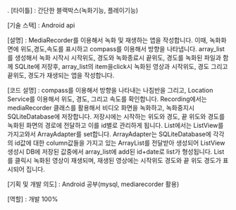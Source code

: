 .
[타이틀] : 간단한 블랙박스(녹화기능, 플레이기능)

[기술 스택] : Android api

[설명] : MediaRecorder를 이용해서 녹화 및 재생하는 앱을 작성합니다. 이때, 녹화화면에 위도,경도,속도를 표시하고 compass를 이용해서 방향을 나타냅니다. array_list를 생성해서 녹화 시작시 시작위도, 경도와 녹화종료시 끝위도, 경도를 녹화된 파일과 함께 SQLite에 저장후, array_list의 item을click시 녹화된 영상과 시작위도, 경도 그리고 끝위도, 경도가 재생되는 앱을 작성합니다.

[코드 설명] : compass를 이용해서 방향을 나타내는 나침반을 그리고, Location Service를 이용해서 위도, 경도, 그리고 속도를 확인합니다. Recording에서는 mediaRecorder 클래스를 활용해서 비디오 화면을 녹화하고, 녹화중지시 SQLiteDatabase에 저장합니다. 저장시에는 시작하는 위도와 경도, 끝 위도와 경도를 녹화된 화면의 경로에 전달하고 이를 id별로 관리하게 됩니다. List에서는 ListView를 가지고와서 ArrayAdapter를 set합니다. ArrayAdapter는 SQLiteDatabase에 각각의 id값에 대한 column값들을 가지고 있는 ArrayList를 전달받아 생성되어 ListView 생성시 DB에 저장된 값중에서 array_list에 add된 id+date로 list가 형성됩니다. List를 클릭시 녹화된 영상이 재생되며, 재생된 영상에는 시작위도 경도와 끝 위도 경도가 표시되어 집니다.

[기획 및 개발 의도] : Android 공부(mysql, mediarecorder 활용)

[역할] : 개발 100%
